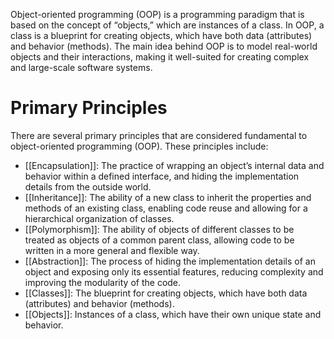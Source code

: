 Object-oriented programming (OOP) is a programming paradigm that is based on the concept of “objects,” which are instances of a class. In OOP, a class is a blueprint for creating objects, which have both data (attributes) and behavior (methods). The main idea behind OOP is to model real-world objects and their interactions, making it well-suited for creating complex and large-scale software systems.
# Primary Principles

There are several primary principles that are considered fundamental to object-oriented programming (OOP). These principles include:

- [[Encapsulation]]: The practice of wrapping an object’s internal data and behavior within a defined interface, and hiding the implementation details from the outside world.
- [[Inheritance]]: The ability of a new class to inherit the properties and methods of an existing class, enabling code reuse and allowing for a hierarchical organization of classes.
- [[Polymorphism]]: The ability of objects of different classes to be treated as objects of a common parent class, allowing code to be written in a more general and flexible way.
- [[Abstraction]]: The process of hiding the implementation details of an object and exposing only its essential features, reducing complexity and improving the modularity of the code.
- [[Classes]]: The blueprint for creating objects, which have both data (attributes) and behavior (methods).
- [[Objects]]: Instances of a class, which have their own unique state and behavior.